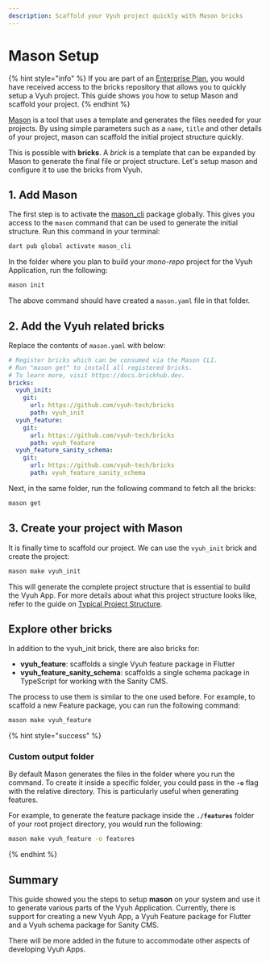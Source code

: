 ```yaml
---
description: Scaffold your Vyuh project quickly with Mason bricks
---
```


# Mason Setup

{% hint style="info" %}
If you are part of an [Enterprise Plan](https://vyuh.tech/pricing), you would have received access to the bricks repository that allows you to quickly setup a Vyuh project. This guide shows you how to setup Mason and scaffold your project.
{% endhint %}

[Mason](https://github.com/felangel/mason) is a tool that uses a template and generates the files needed for your projects. By using simple parameters such as a `name`, `title` and other details of your project, mason can scaffold the initial project structure quickly.&#x20;

This is possible with **bricks**. A _brick_ is a template that can be expanded by Mason to generate the final file or project structure. Let's setup mason and configure it to use the bricks from Vyuh.

## 1. Add Mason

The first step is to activate the [mason\_cli](https://pub.dev/packages/mason\_cli) package globally. This gives you access to the `mason` command that can be used to generate the initial structure. Run this command in your terminal:

```bash
dart pub global activate mason_cli
```

In the folder where you plan to build your _mono-repo_ project for the Vyuh Application, run the following:

```bash
mason init
```

The above command should have created a `mason.yaml` file in that folder.&#x20;

## 2. Add the Vyuh related bricks

Replace the contents of `mason.yaml` with below:

```yaml
# Register bricks which can be consumed via the Mason CLI.
# Run "mason get" to install all registered bricks.
# To learn more, visit https://docs.brickhub.dev.
bricks:
  vyuh_init:
    git:
      url: https://github.com/vyuh-tech/bricks
      path: vyuh_init
  vyuh_feature:
    git:
      url: https://github.com/vyuh-tech/bricks
      path: vyuh_feature
  vyuh_feature_sanity_schema:
    git:
      url: https://github.com/vyuh-tech/bricks
      path: vyuh_feature_sanity_schema

```

Next, in the same folder, run the following command to fetch all the bricks:

```bash
mason get
```

## 3. Create your project with Mason

It is finally time to scaffold our project. We can use the `vyuh_init` brick and create the project:

```bash
mason make vyuh_init
```

This will generate the complete project structure that is essential to build the Vyuh App. For more details about what this project structure looks like, refer to the guide on [Typical Project Structure](../guides/typical-project-structure.md).

## Explore other bricks

In addition to the vyuh\_init brick, there are also bricks for:

* **vyuh\_feature**: scaffolds a single Vyuh feature package in Flutter
* **vyuh\_feature\_sanity\_schema**: scaffolds a single schema package in TypeScript for working with the Sanity CMS.

The process to use them is similar to the one used before. For example, to scaffold a new Feature package, you can run the following command:

```bash
mason make vyuh_feature
```

{% hint style="success" %}
### Custom output folder

By default Mason generates the files in the folder where you run the command. To create it inside a specific folder, you could pass in the **`-o`** flag with the relative directory. This is particularly useful when generating features.&#x20;

For example, to generate the feature package inside the **`./features`** folder of your root project directory, you would run the following:

```bash
mason make vyuh_feature -o features
```
{% endhint %}

## Summary

This guide showed you the steps to setup **mason** on your system and use it to generate various parts of the Vyuh Application. Currently, there is support for creating a new Vyuh App, a Vyuh Feature package for Flutter and a Vyuh schema package for Sanity CMS.&#x20;

There will be more added in the future to accommodate other aspects of developing Vyuh Apps.

